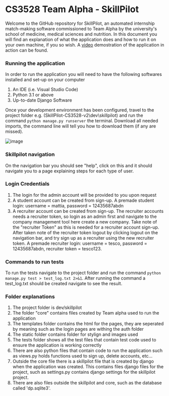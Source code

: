 # CS3528 Team Alpha - SkillPilot
Welcome to the GitHub repository for SkillPilot, an automated internship match-making software commissioned to Team Alpha by the university's school of medicine, medical sciences and nutrition. In this document you will find an explanation of what the application does and how to run it on your own machine, if you so wish. A [video](https://www.youtube.com/watch?v=YOUR_VIDEO_ID) demostration of the application in action can be found. 

### Running the application
In order to run the application you will need to have the following softwares installed and set-up on your computer
1. An IDE (i.e. Visual Studio Code)
2. Python 3.1 or above
3. Up-to-date Django Software

Once your development environment has been configured, travel to the project folder e.g. (SkillPilot-CS3528-v2\dev\skillpilot) and run the command ```python manage.py runserver``` the terminal. Download all needed imports, the command line will tell you how to download them (if any are missed). 

![image](https://github.com/cs3028-alpha-team/SkillPilot-CS3528-v2/assets/114080696/7a1a22f1-4423-405d-8325-924def412414)
   
### Skillpilot navigation
On the navigation bar you should see "help", click on this and it should navigate you to a page explaining steps for each type of user.

### Login Credentials
1. The login for the admin account will be provided to you upon request 
2. A student account can be created from sign-up. A premade student login: username = mattia, password = 12435687abdn
3. A recruiter account can be created from sign-up. The recruiter accounts needs a recruiter token, so login as an admin first and navigate to the company management tool here create a new company. Take note of the "recruiter Token" as this is needed for a recruiter account sign-up. After taken note of the recruiter token logout by clicking logout on the navigation bar, and try sign up as a recruiter using the new recruiter token. A premade recruiter login: username = tesco, password = 12435687abdn, recruiter token = tesco123.

### Commands to run tests
To run the tests navigate to the project folder and run the command ```python manage.py test > test_log.txt 2>&1```. After running the command a test_log.txt should be created navigate to see the result. 

### Folder explanations 
1. The project folder is dev/skillpilot
2. The folder "core" contains files created by Team alpha used to run the application
3. The templates folder contains the html for the pages, they are seperated by meaning such as the login pages are withing the auth folder
4. The static folder contains folder for stylign and images used
5. The tests folder shows all the test files that contain test code used to ensure the application is working correctly
6. There are also python files that contain code to run the application such as views.py holds functions used to sign up, delete accounts, etc...
7. Outside the core file there is a skillpilot file that is created by django when the application was created. This contains files django files for the project, such as settings.py contains django settings for the skillpilot project. 
9. There are also files outside the skillpilot and core, such as the database called 'dp.sqlite3'.




